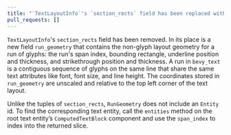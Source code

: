 ```yaml
---
title: "`TextLayoutInfo`'s `section_rects` field has been replaced with `run_geometry`"
pull_requests: []
---
```


`TextLayoutInfo`'s `section_rects` field has been removed.
In its place is a new field `run_geometry` that contains the non-glyph layout geometry for a run of glyphs: the run's span index, bounding rectangle, underline position and thickness, and strikethrough position and thickness. A run in `bevy_text` is a contiguous sequence of glyphs on the same line that share the same text attributes like font, font size, and line height. The coordinates stored in `run_geometry` are unscaled and relative to the top left corner of the text layout.

Unlike the tuples of `section_rects`, `RunGeometry` does not include an `Entity` id. To find the corresponding text entity, call the `entities` method on the root text entity’s `ComputedTextBlock` component and use the `span_index` to index into the returned slice.
